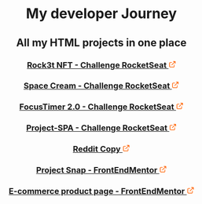 <h1 align="center"> My developer Journey </h1>
<h2 align="center"> All my HTML projects in one place  </h2>

 <h3 align="center"> <a href="https://github.com/jackson-alves-182/challenge-discover-rocket-nfts"> Rock3t NFT - Challenge RocketSeat  <img width="15px" src="https://github.com/jackson-alves-182/jackson-alves-182/blob/master/external-link.svg"> </h3>

 <h3 align="center"> <a href="https://github.com/jackson-alves-182/Rocket-Stage4-Challenge"> Space Cream - Challenge RocketSeat  <img width="15px" src="https://github.com/jackson-alves-182/jackson-alves-182/blob/master/external-link.svg"></a></h3>  
 
 <h3 align="center"> <a href="https://github.com/jackson-alves-182/FocusTimer-Js">FocusTimer 2.0 - Challenge RocketSeat  <img width="15px" src="https://github.com/jackson-alves-182/jackson-alves-182/blob/master/external-link.svg"></h3>
  
 <h3 align="center"> <a href="https://github.com/jackson-alves-182/Project-SPA">Project-SPA - Challenge RocketSeat  <img width="15px" src="https://github.com/jackson-alves-182/jackson-alves-182/blob/master/external-link.svg"></a></h3>  
 
   <h3 align="center"> <a href="https://github.com/jackson-alves-182/reddit-copy"> Reddit Copy  <img width="15px" src="https://github.com/jackson-alves-182/jackson-alves-182/blob/master/external-link.svg"> </h3>

 <h3 align="center"> <a href="https://github.com/jackson-alves-182/Snap-FrontEndMentor-Challenge"> Project Snap - FrontEndMentor <img width="15px" src="https://github.com/jackson-alves-182/jackson-alves-182/blob/master/external-link.svg"> </a></h3>  

<h3 align="center"> <a href="https://github.com/jackson-alves-182/ecommerce-product-page"> E-commerce product page - FrontEndMentor <img width="15px"  src="https://github.com/jackson-alves-182/jackson-alves-182/blob/master/external-link.svg"> </a></h3>

